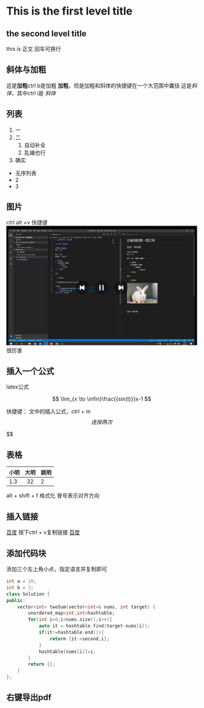# This is the first level title
## the second level title

this is 正文
回车可换行

## 斜体与加粗
这是**加粗**ctrl b是加粗 **加粗**，但是加粗和斜体的快捷键在一个大范围中囊括
这是*斜体*，其中ctrl i是 *斜体*

## 列表
1. 一
2. 二
   1. 自动补全
   2. 乱编也行
3.  确实

+ 无序列表
+ 2
+ 3
  
## 图片
ctrl alt +v 快捷键
![](2024-06-25-11-17-24.png)
很厉害

## 插入一个公式

latex公式

$$
\lim_{x \to \infin}\frac{{sin(t)}}x-1
$$

快捷键：
文中的插入公式，ctrl + m$$
连按两次
$$

$$

## 表格

| 小明 | 大明  | 姚明 |
| ---- | :---: | ---- |
| 1.3  |  32   | 2    |

alt + shift + f
格式化
冒号表示对齐方向

## 插入链接
[百度](https://www.baidu.com)
按下ctrl + v复制链接
[百度](https://www.baidu.com"tittle=百度")

## 添加代码块
添加三个左上角小点，指定语言并复制即可
```c++
int a = 10;
int b = 3;
class Solution {
public:
    vector<int> twoSum(vector<int>& nums, int target) {
        unordered_map<int,int>hashtable;
        for(int i=0;i<nums.size();i++){
            auto it = hashtable.find(target-nums[i]);
            if(it!=hashtable.end()){
                return {it->second,i};
            }
            hashtable[nums[i]]=i;
        }
        return {};
    }
};
```

## 右键导出pdf


